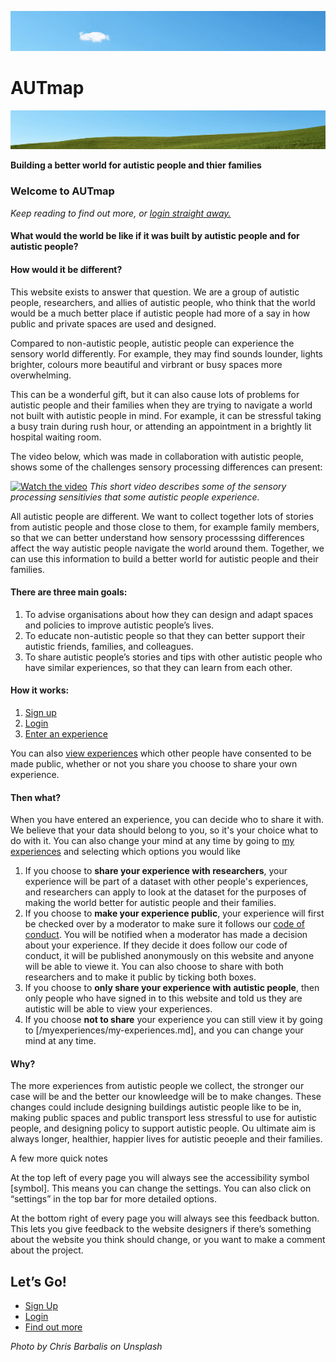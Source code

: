 ![](/images/cloudbanner.png)
# AUTmap
![](/images/hill.png)

**Building a better world for autistic people and thier families** 

### Welcome to AUTmap

*Keep reading to find out more, or [login straight away.](/signup/signup.md)* 

#### What would the world be like if it was built by autistic people and for autistic people?

#### How would it be different? 

This website exists to answer that question. 
We are a group of autistic people, researchers, and allies of autistic people, who think that the world would be a much better place if autistic people had more of a say in how public and private spaces are used and designed. 

Compared to non-autistic people, autistic people can experience the sensory world differently. 
For example, they may find sounds lounder, lights brighter, colours more beautiful and virbrant or busy spaces more overwhelming.

This can be a wonderful gift, but it can also cause lots of problems for autistic people and their families when they are trying to navigate a world not built with autistic people in mind. For example, it can be stressful taking a busy train during rush hour, or attending an appointment in a brightly lit hospital waiting room.

The video below, which was made in collaboration with autistic people, shows some of the challenges sensory processing differences can present:


[![Watch the video](https://img.youtube.com/vi/rP1S8ip4VVE/maxresdefault.jpg)](https://youtu.be/rP1S8ip4VVE)
*This short video describes some of the sensory processing sensitivies that some autistic people experience.*


All autistic people are different. 
We want to collect together lots of stories from autistic people and those close to them, for example family members, so that we can better understand how sensory processsing differences affect the way autistic people navigate the world around them.
Together, we can use this information to build a better world for autistic people and their families. 

#### There are three main goals: 

1. To advise organisations about how they can design and adapt spaces and policies to improve autistic people’s lives. 
2. To educate non-autistic people so that they can better support their autistic friends, families, and colleagues. 
3. To share autistic people’s stories and tips with other autistic people who have similar experiences, so that they can learn from each other.

#### How it works:

1. [Sign up](/signup/signup.md)
2. [Login](/signup/signup-confirmation.md)
3. [Enter an experience](/enter-experience/enter-experience.md)

You can also [view experiences](/view-experiences/view-experiences.md) which other people have consented to be made public, whether or not you share you choose to share your own experience. 

#### Then what? 

When you have entered an experience, you can decide who to share it with. We believe that your data should belong to you, so it's your choice what to do with it. You can also change your mind at any time by going to [my experiences](/my-experiences/my-experiences.md) and selecting which options you would like

1. If you choose to **share your experience with researchers**, your experience will be part of a dataset with other people's experiences, and researchers can apply to look at the dataset for the purposes of making the world better for autistic people and their families. 
2. If you choose to **make your experience public**, your experience will first be checked over by a moderator to make sure it follows our [code of conduct](). You will be notified when a moderator has made a decision about your experience. If they decide it does follow our code of conduct, it will be published anonymously on this website and anyone will be able to viewe it. You can also choose to share with both researchers and to make it public by ticking both boxes. 
3. If you choose to **only share your experience with autistic people**, then only people who have signed in to this website and told us they are autistic will be able to view your experiences.  
4. If you choose **not to share** your experience you can still view it by going to [/myexperiences/my-experiences.md], and you can change your mind at any time. 

#### Why?

The more experiences from autistic people we collect, the stronger our case will be and the better our knowleedge will be to make changes. These changes could include designing buildings autistic people like to be in, making public spaces and public transport less stressful to use for autistic people, and designing policy to support autistic people. Ou ultimate aim is always longer, healthier, happier lives for autistic peoeple and their families. 

A few more quick notes 

At the top left of every page you will always see the accessibility symbol [symbol]. This means you can change the settings. You can also click on “settings” in the top bar for more  detailed options. 

At the bottom right of every page you will always see this feedback button. This lets you give feedback to the website designers if there’s something about the website you think should change, or you want to make a comment about the project. 

## Let’s Go!

* [Sign Up](/signup/signup.md)
* [Login](/signup/signup-confirmation.md)
* [Find out more](/about/about.md)

*Photo by Chris Barbalis on Unsplash*
